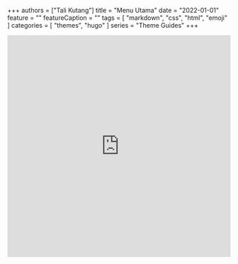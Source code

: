 +++
authors = ["Tali Kutang"]
title = "Menu Utama"
date = "2022-01-01"
feature = ""
featureCaption = ""
tags = [
    "markdown",
    "css",
    "html",
    "emoji"
]
categories = [
    "themes",
    "hugo"
]
series = "Theme Guides"
+++
<iframe width="100%" height="500" src="https://hackmd.io/@brafie/Syn48yRHs" frameborder="0"></iframe>
